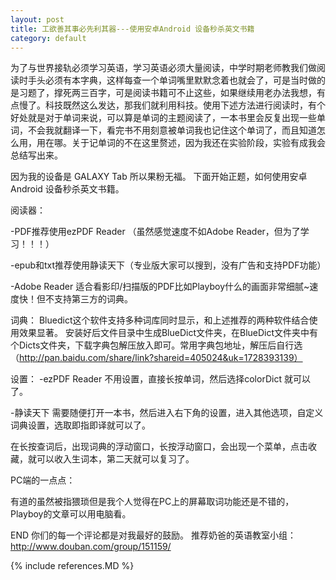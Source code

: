 ```yaml
---
layout: post
title: 工欲善其事必先利其器---使用安卓Android 设备秒杀英文书籍
category: default
---
```



为了与世界接轨必须学习英语，学习英语必须大量阅读，中学时期老师教我们做阅读时手头必须有本字典，这样每查一个单词嘴里默默念着也就会了，可是当时做的是习题了，撑死两三百字，可是阅读书籍可不止这些，如果继续用老办法我想，有点慢了。科技既然这么发达，那我们就利用科技。使用下述方法进行阅读时，有个好处就是对于单词来说，可以算是单词的主题阅读了，一本书里会反复出现一些单词，不会我就翻译一下，看完书不用刻意被单词我也记住这个单词了，而且知道怎么用，用在哪。关于记单词的不在这里赘述，因为我还在实验阶段，实验有成我会总结写出来。

因为我的设备是 GALAXY Tab 所以果粉无福。
下面开始正题，如何使用安卓Android 设备秒杀英文书籍。

阅读器：

-PDF推荐使用ezPDF Reader （虽然感觉速度不如Adobe Reader，但为了学习！！！）

-epub和txt推荐使用静读天下（专业版大家可以搜到，没有广告和支持PDF功能）

-Adobe Reader
适合看影印/扫描版的PDF比如Playboy什么的画面非常细腻~速度快！但不支持第三方的词典。 

词典：
Bluedict这个软件支持多种词库同时显示，和上述推荐的两种软件结合使用效果显著。
安装好后文件目录中生成BlueDict文件夹，在BlueDict文件夹中有个Dicts文件夹，下载字典包解压放入即可。常用字典包地址，解压后自行选（http://pan.baidu.com/share/link?shareid=405024&uk=1728393139）

设置：
-ezPDF Reader
不用设置，直接长按单词，然后选择colorDict 就可以了。

-静读天下
需要随便打开一本书，然后进入右下角的设置，进入其他选项，自定义词典设置，选取即指即译就可以了。

在长按查词后，出现词典的浮动窗口，长按浮动窗口，会出现一个菜单，点击收藏，就可以收入生词本，第二天就可以复习了。

PC端的一点点：

有道的虽然被指猥琐但是我个人觉得在PC上的屏幕取词功能还是不错的，Playboy的文章可以用电脑看。 

END
你们的每一个评论都是对我最好的鼓励。
推荐奶爸的英语教室小组：http://www.douban.com/group/151159/



{% include references.MD %}
